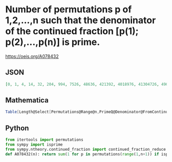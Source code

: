 # Number of permutations p of 1,2,\.\.\.,n such that the denominator of the continued fraction \[p\(1\); p\(2\),\.\.\.,p\(n\)\] is prime\.
https://oeis.org/A078432
## JSON
```JSON
[0, 1, 4, 14, 32, 204, 994, 7526, 48636, 421392, 4018976, 41304726, 490878388]
```
## Mathematica
```Mathematica
Table[Length@Select[Permutations@Range@n,PrimeQ@Denominator@FromContinuedFraction@#&],{n,9}] (* _Giorgos Kalogeropoulos_, Sep 22 2021 *)
```
## Python
```Python
from itertools import permutations
from sympy import isprime
from sympy.ntheory.continued_fraction import continued_fraction_reduce
def A078432(n): return sum(1 for p in permutations(range(1,n+1)) if isprime(continued_fraction_reduce(p).q)) # _Chai Wah Wu_, Sep 22 2021
```
